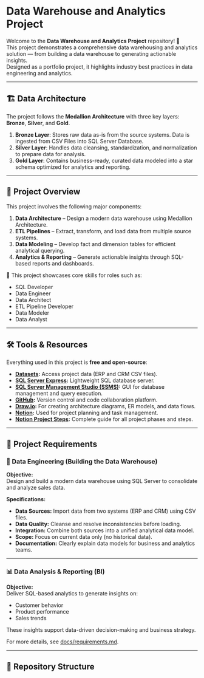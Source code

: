 # Data Warehouse and Analytics Project

Welcome to the **Data Warehouse and Analytics Project** repository! 🚀  
This project demonstrates a comprehensive data warehousing and analytics solution — from building a data warehouse to generating actionable insights.  
Designed as a portfolio project, it highlights industry best practices in data engineering and analytics.

---

## 🏗️ Data Architecture

The project follows the **Medallion Architecture** with three key layers: **Bronze**, **Silver**, and **Gold**.


1. **Bronze Layer**: Stores raw data as-is from the source systems. Data is ingested from CSV Files into SQL Server Database.  
2. **Silver Layer**: Handles data cleansing, standardization, and normalization to prepare data for analysis.  
3. **Gold Layer**: Contains business-ready, curated data modeled into a star schema optimized for analytics and reporting.

---

## 📖 Project Overview

This project involves the following major components:

1. **Data Architecture** – Design a modern data warehouse using Medallion Architecture.  
2. **ETL Pipelines** – Extract, transform, and load data from multiple source systems.  
3. **Data Modeling** – Develop fact and dimension tables for efficient analytical querying.  
4. **Analytics & Reporting** – Generate actionable insights through SQL-based reports and dashboards.

🎯 This project showcases core skills for roles such as:
- SQL Developer  
- Data Engineer  
- Data Architect  
- ETL Pipeline Developer  
- Data Modeler  
- Data Analyst  

---

## 🛠️ Tools & Resources

Everything used in this project is **free and open-source**:

- **[Datasets](datasets/):** Access project data (ERP and CRM CSV files).  
- **[SQL Server Express](https://www.microsoft.com/en-us/sql-server/sql-server-downloads):** Lightweight SQL database server.  
- **[SQL Server Management Studio (SSMS)](https://learn.microsoft.com/en-us/sql/ssms/download-sql-server-management-studio-ssms):** GUI for database management and query execution.  
- **[GitHub](https://github.com/):** Version control and code collaboration platform.  
- **[Draw.io](https://www.drawio.com/):** For creating architecture diagrams, ER models, and data flows.  
- **[Notion](https://www.notion.com/):** Used for project planning and task management.  
- **[Notion Project Steps](https://thankful-pangolin-2ca.notion.site/SQL-Data-Warehouse-Project-16ed041640ef80489667cfe2f380b269?pvs=4):** Complete guide for all project phases and steps.

---

## 🚀 Project Requirements

### 🧱 Data Engineering (Building the Data Warehouse)

**Objective:**  
Design and build a modern data warehouse using SQL Server to consolidate and analyze sales data.

**Specifications:**
- **Data Sources:** Import data from two systems (ERP and CRM) using CSV files.  
- **Data Quality:** Cleanse and resolve inconsistencies before loading.  
- **Integration:** Combine both sources into a unified analytical data model.  
- **Scope:** Focus on current data only (no historical data).  
- **Documentation:** Clearly explain data models for business and analytics teams.

---

### 📊 Data Analysis & Reporting (BI)

**Objective:**  
Deliver SQL-based analytics to generate insights on:
- Customer behavior  
- Product performance  
- Sales trends  

These insights support data-driven decision-making and business strategy.  

For more details, see [docs/requirements.md](docs/requirements.md).

---

## 📂 Repository Structure

